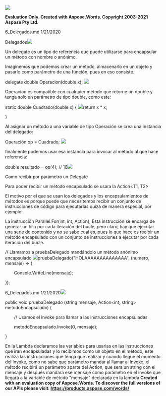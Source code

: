 ﻿![](3\_Delegados.001.png)

**Evaluation Only. Created with Aspose.Words. Copyright 2003-2021 Aspose Pty Ltd.**

6\_Delegados.md 1/21/2020

Delegados![](3\_Delegados.002.png)

Un delegate es un tipo de referencia que puede utilizarse para encapsular un método con nombre o anónimo.

Imaginemos que podemos crear un método, almacenarlo en un objeto y pasarlo como parámetro de una función, pues en eso consiste.

delegate double Operacion(double x); ![](3\_Delegados.003.png)

Operacion es compatible con cualquier método que retorne un double y tenga solo un parámetro de tipo double, como este:

static double Cuadrado(double x) {     ![](3\_Delegados.004.png)return x \* x; 

} 

Al asignar un método a una variable de tipo Operación se crea una instancia del delegado:

Operación op = Cuadrado; ![](3\_Delegados.005.png)

finalmente podemos usar esa instancia para invocar al método al que hace referencia:

double resultado = op(4); // 16![](3\_Delegados.006.png)

Como recibir por parámetro un Delegate

Para poder recibir un método encapsulado se usara la Action<T1, T2>

El motivo por el que se usan los delegados y los encapsulamientos de métodos es porque puede que necesitemos recibir un conjunto de instrucciones de código para ejecutarlas quizá de manera especial, por ejemplo:

La instrucción Parallel.For(int, int, Action<T1>), Esta instrucción se encarga de generar un hilo por cada iteración del bucle, pero claro, hay que ejecutar una serie de contenido y no se sabe cual es, pues lo que hace es recibir un método encapsulado con un conjunto de instrucciones a ejecutar por cada iteración del bucle.

// Llamamos a pruebaDelegado mandándolo un método anónimo encapsulado ![](3\_Delegados.007.png)pruebaDelegado("HOLAAAAAAAAAAAAAA", (numero, mensaje) => { 

`    `Console.WriteLine(mensaje); 

}); 

6\_Delegados.md 1/21/2020![](3\_Delegados.008.png)

public void pruebaDelegado (string mensaje, Action<int, string> metodoEncapsulado) { 

`    `// Usamos el invoke para llamar a las instrucciones encapsuladas 

`    `metodoEncapsulado.Invoke(0, mensaje); 

} 

En la Lambda declaramos las variables para usarlas en las instrucciones que iran encapsuladas y lo recibimos como un objeto en el método, este realiza las instrucciones que tenga que realizar y cuando llegue el momento del Invoke, como no sabe que parámetro mandar al llamar al Invoke, el método recibirá un parámetro aparte del Action, que sera un string con el mensaje y después mandara ese mensaje como parámetro en el invoke que llegará a la variable de método "mensaje" declarada en la lambda
**Created with an evaluation copy of Aspose.Words. To discover the full versions of our APIs please visit: https://products.aspose.com/words/**

